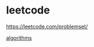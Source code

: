 # leetcode
https://leetcode.com/problemset/

[algorithms](https://leetcode.com/problemset/algorithms/)
